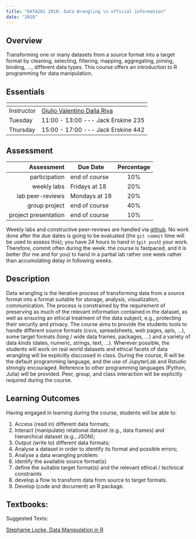 ```yaml
---
title: "DATA201 2018: Data Wrangling \n official information"
date: "2018"
---
```



## Overview

Transforming one or many datasets from a source format into a target format by cleaning, selecting, filtering, mapping, aggregating, joining, binding, ..., different data types. This course offers an introduction to R programming for data manipulation.

## Essentials

 <span></span>     | <span></span>
-----------|-------------------------------------------------------------------
Instructor | [Giulio Valentino Dalla Riva](https://www.gvdallariva.net) <a href="mailto:dallariva@proton.com" title="email"><i class="fa fa-envelope"></i></a> <a href="https://twitter.com/ipnosimmia" title="Twitter"> <i class="fa fa-twitter"></i></a> <a href="https://github.com/gvdr" title="GitHub"><i class="fa fa-github"></i></a> |  
Tuesday   |  11:00 - 13:00 ---  Jack Erskine 235  |   
Thursday      | 15:00 - 17:00 ---  	Jack Erskine 442  |

## Assessment

|Assessment       |    Due Date |    Percentage|
|-----------------:|-----------|:--------:|
|participation    | end of course  |  10%|
|weekly labs      | Fridays at 18  |     20%|
|lab peer-reviews | Mondays at 18  |    20%|
|group project    | end of course  |    40%|
|project presentation| end of course  |  10%|

Weekly labs and constructive peer-reviews are handled via [github](github.com). No work done after the due dates is going to be evaluated (the `git commit` time will be used to assess this); you have 24 hours to hand in (`git push`) your work. Therefore, commit often during the week: the course is fastpaced, and it is better (for me and for you) to hand in a partial lab rather one week rather than accumulating delay in following weeks.

## Description

Data wrangling is the iterative process of transforming data from a source format into a format suitable for storage, analysis, visualization, communication. The process is constrained by the requirement of preserving as much of the relevant information contained in the dataset, as well as ensuring an ethical treatment of the data subject, e.g., protecting their security and privacy. The course aims to provide the students tools to handle different source formats (csvs, spreadsheets, web pages, apis, ...), some target formats (long / wide data frames, packages, ...) and a variety of data kinds (dates, numeric, strings, text, ...). Wherever possible, the students will work on real world datasets and ethical facets of data wrangling will be explicitly discussed in class. During the course, R will be the default programming language, and the use of JupyterLab and Rstudio strongly encouraged. Reference to other programming languages (Python, Julia) will be provided. Peer, group, and class interaction will be explicitly required during the course.

## Learning Outcomes

Having engaged in learning during the course, students will be able to:

1. Access (read in) different data formats;
2. Interact (manipulate) relational dataset (e.g., data frames) and hierarchical dataset (e.g., JSON);
3. Output (write to) different data formats;
4. Analyse a dataset in order to identify its format and possible errors;
5. Analyse a data wrangling problem:
  1. identify the available source format(s)
  2. define the suitable target format(s) and the relevant ethical / technical constraints
  3. develop a flow to transform data from source to target formats.
6. Develop (code and document) an R package.


## Textbooks:

Suggested Texts:

[Stephanie Locke, Data Manipulation in R](https://itsalocke.com/blog/data-manipulation-in-r/)